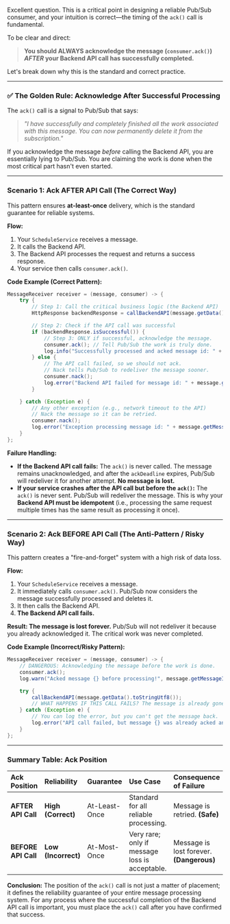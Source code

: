 Excellent question. This is a critical point in designing a reliable Pub/Sub consumer, and your intuition is correct—the timing of the `ack()` call is fundamental.

To be clear and direct:

> **You should ALWAYS acknowledge the message (`consumer.ack()`) *AFTER* your Backend API call has successfully completed.**

Let's break down why this is the standard and correct practice.

---

### ✅ The Golden Rule: Acknowledge After Successful Processing

The `ack()` call is a signal to Pub/Sub that says:

> *"I have successfully and completely finished all the work associated with this message. You can now permanently delete it from the subscription."*

If you acknowledge the message *before* calling the Backend API, you are essentially lying to Pub/Sub. You are claiming the work is done when the most critical part hasn't even started.

---

### Scenario 1: Ack **AFTER** API Call (The Correct Way)

This pattern ensures **at-least-once** delivery, which is the standard guarantee for reliable systems.

**Flow:**
1.  Your `ScheduleService` receives a message.
2.  It calls the Backend API.
3.  The Backend API processes the request and returns a success response.
4.  Your service then calls `consumer.ack()`.

**Code Example (Correct Pattern):**
```java
MessageReceiver receiver = (message, consumer) -> {
    try {
        // Step 1: Call the critical business logic (the Backend API)
        HttpResponse backendResponse = callBackendAPI(message.getData().toStringUtf8());

        // Step 2: Check if the API call was successful
        if (backendResponse.isSuccessful()) {
            // Step 3: ONLY if successful, acknowledge the message.
            consumer.ack(); // Tell Pub/Sub the work is truly done.
            log.info("Successfully processed and acked message id: " + message.getMessageId());
        } else {
            // The API call failed, so we should not ack.
            // Nack tells Pub/Sub to redeliver the message sooner.
            consumer.nack();
            log.error("Backend API failed for message id: " + message.getMessageId());
        }

    } catch (Exception e) {
        // Any other exception (e.g., network timeout to the API)
        // Nack the message so it can be retried.
        consumer.nack();
        log.error("Exception processing message id: " + message.getMessageId(), e);
    }
};
```

**Failure Handling:**
*   **If the Backend API call fails:** The `ack()` is never called. The message remains unacknowledged, and after the `ackDeadline` expires, Pub/Sub will redeliver it for another attempt. **No message is lost.**
*   **If your service crashes after the API call but before the `ack()`:** The `ack()` is never sent. Pub/Sub will redeliver the message. This is why your **Backend API must be idempotent** (i.e., processing the same request multiple times has the same result as processing it once).

---

### Scenario 2: Ack **BEFORE** API Call (The Anti-Pattern / Risky Way)

This pattern creates a "fire-and-forget" system with a high risk of data loss.

**Flow:**
1.  Your `ScheduleService` receives a message.
2.  It immediately calls `consumer.ack()`. Pub/Sub now considers the message successfully processed and deletes it.
3.  It then calls the Backend API.
4.  **The Backend API call fails.**

**Result: The message is lost forever.** Pub/Sub will not redeliver it because you already acknowledged it. The critical work was never completed.

**Code Example (Incorrect/Risky Pattern):**
```java
MessageReceiver receiver = (message, consumer) -> {
    // DANGEROUS: Acknowledging the message before the work is done.
    consumer.ack();
    log.warn("Acked message {} before processing!", message.getMessageId());

    try {
        callBackendAPI(message.getData().toStringUtf8());
        // WHAT HAPPENS IF THIS CALL FAILS? The message is already gone.
    } catch (Exception e) {
        // You can log the error, but you can't get the message back.
        log.error("API call failed, but message {} was already acked and is now lost.", message.getMessageId(), e);
    }
};
```

---

### Summary Table: Ack Position

| Ack Position | Reliability | Guarantee | Use Case | Consequence of Failure |
| :--- | :--- | :--- | :--- | :--- |
| **AFTER API Call** | **High (Correct)** | At-Least-Once | Standard for all reliable processing. | Message is retried. **(Safe)** |
| **BEFORE API Call** | **Low (Incorrect)** | At-Most-Once | Very rare; only if message loss is acceptable. | Message is lost forever. **(Dangerous)** |

**Conclusion:** The position of the `ack()` call is not just a matter of placement; it defines the reliability guarantee of your entire message processing system. For any process where the successful completion of the Backend API call is important, you must place the `ack()` call after you have confirmed that success.